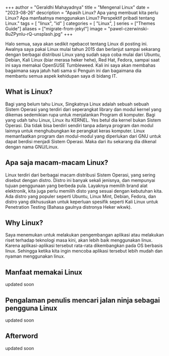 +++
author = "Geraldhi Mahayadnya"
title = "Mengenal Linux"
date = "2023-08-26"
description = "Apasih Linux? Apa yang membuat kita perlu Linux? Apa manfaatnya menggunakan Linux? Perspektif pribadi tentang Linux."
tags = [
    "linux",
    "id"
]
categories = [
    "Linux",
]
series = ["Themes Guide"]
aliases = ["migrate-from-jekyl"]
image = "pawel-czerwinski-8uZPynIu-rQ-unsplash.jpg"
+++

<!--more-->

Halo semua, saya akan sedikit ngebacot tentang Linux di posting ini. Awalnya saya pakai Linux mulai tahun 2015 dan berlanjut sampai sekarang dengan berbagai distribusi Linux yang sudah saya coba mulai dari Ubuntu, Debian, Kali Linux (biar merasa heker hehe), Red Hat, Fedora, sampai saat ini saya memakai OpenSUSE Tumbleweed. Kali ini saya akan membahas bagaimana saya jatuh hati sama si Penguin ini dan bagaimana dia membantu semua aspek kehidupan saya di bidang IT.

## What is Linux?

Bagi yang belum tahu Linux, Singkatnya Linux adalah sebuah sebuah Sistem Operasi yang terdiri dari seperangkat library dan modul kernel yang dikemas sedemikian rupa untuk menjalankan Program di komputer. Bagi yang udah tahu Linux, Linux itu KERNEL. Yes betul dia kernel bukan Sistem Operasi. Dia tidak bisa berdiri sendiri tanpa adanya program dan modul lainnya untuk menghubungkan ke perangkat keras komputer. Linux memanfaatkan program dan modul-modul yang diperlukan dari GNU untuk dapat berdisi menjadi Sistem Operasi. Maka dari itu sekarang dia dikenal dengan nama GNU/Linux.

## Apa saja macam-macam Linux?

Linux terdiri dari berbagai macam distribusi Sistem Operasi, yang sering disebut dengan distro. Distro ini banyak sekali jenisnya, dan mempunyai tujuan penggunaan yang berbeda pula. Layaknya memilih brand alat elektronik, kita juga perlu memilih disto yang sesuai dengan kebutuhan kita. Ada distro yang populer seperti Ubuntu, Linux Mint, Debian, Fedora, dan distro yang dikhususkan untuk keperluan spesifik seperti Kali Linux untuk Penetration Testing (Bahasa gaulnya distronya Heker wkwk).

## Why Linux?

Saya menemukan untuk melakukan pengembangan aplikasi atau melakukan riset terhadap teknologi masa kini, akan lebih baik menggunakan linux. Karena aplikasi-aplikasi tersebut rata-rata dikembangkan pada OS berbasis linux. Sehingga ketika kita ingin mencoba aplikasi tersebut lebih mudah dan nyaman menggunakan linux.

## Manfaat memakai Linux

updated soon

## Pengalaman penulis mencari jalan ninja sebagai pengguna Linux

updated soon

## Afterword

updated soon
